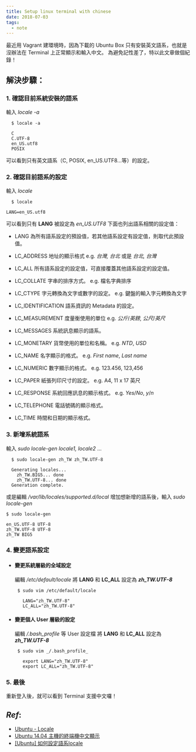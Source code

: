 ```yaml
---
title: Setup linux terminal with chinese
date: 2018-07-03
tags:
  - note
---
```


最近用 Vagrant 建環境時，因為下載的 Ubuntu Box 只有安裝英文語系，也就是沒辦法在 Terminal 上正常顯示和輸入中文。
為避免記性差了，特以此文章做個紀錄！

## 解決步驟：

### 1. 確認目前系統安裝的語系
輸入 _locale -a_
```` 
  $ locale -a
  
  C
  C.UTF-8
  en_US.utf8
  POSIX
````
可以看到只有英文語系（C, POSIX, en_US.UTF8...等）的設定。

### 2. 確認目前語系的設定
輸入 _locale_
```` 
  $ locale
  
LANG=en_US.utf8
````
可以看到只有 **LANG** 被設定為 _en_US.UTF8_
下面也列出語系相關的設定值：
* LANG
為所有語系設定的預設值，若其他語系設定有設定值，則取代此預設值。

* LC_ADDRESS
地址的顯示格式 e.g. _台灣, 台北_ 或是 _台北, 台灣_

* LC_ALL
所有語系設定的設定值，可直接覆蓋其他語系設定的設定值。

* LC_COLLATE
字串的排序方式。 e.g. 檔名字典排序

* LC_CTYPE
字元轉換為文字或數字的設定。 e.g. 鍵盤的輸入字元轉換為文字

* LC_IDENTIFICATION
語系資訊的 Metadata 的設定。

* LC_MEASUREMENT
度量衡使用的單位 e.g. _公斤_/_英鎊_, _公尺_/_英尺_

* LC_MESSAGES
系統訊息顯示的語系。

* LC_MONETARY
貨幣使用的單位和名稱。 e.g. _NTD_, _USD_

* LC_NAME
名字顯示的格式。 e.g. _First name_, _Last name_

* LC_NUMERIC
數字顯示的格式。 e.g. 123.456, 123,456

* LC_PAPER
紙張列印尺寸的設定。 e.g. A4, 11 x 17 英尺

* LC_RESPONSE
系統回應訊息的顯示格式。 e.g. _Yes_/_No_, _y_/_n_

* LC_TELEPHONE
電話號碼的顯示格式。

* LC_TIME
時間和日期的顯示格式。

### 3. 新增系統語系
輸入 _sudo locale-gen locale1, locale2_ ...

```
  $ sudo locale-gen zh_TW zh_TW.UTF-8
  
  Generating locales...
    zh_TW.BIG5... done
    zh_TW.UTF-8... done
  Generation complete.
 ```
或是編輯 _/var/lib/locales/supported.d/local_ 
增加想新增的語系後，輸入 _sudo locale-gen_

```
$ sudo locale-gen

en_US.UTF-8 UTF-8
zh_TW.UTF-8 UTF-8
zh_TW BIG5
```

### 4. 變更語系設定

* #### 變更系統層級的全域設定
  編輯 _/etc/default/locale_
  將  **LANG** 和 **LC_ALL** 設定為 _**zh_TW.UTF-8**_
  
  ````
   $ sudo vim /etc/default/locale
   
     LANG="zh_TW.UTF-8"
     LC_ALL="zh_TW.UTF-8"   
  ````
  
* #### 變更個人 User 層級的設定
  編輯 _/.bash_profile_ 等 User 設定檔
  將  **LANG** 和 **LC_ALL** 設定為 _**zh_TW.UTF-8**_
  
  ````
   $ sudo vim _/.bash_profile_
   
     export LANG="zh_TW.UTF-8"
     export LC_ALL="zh_TW.UTF-8"   
  ````
  
### 5. 最後
重新登入後，就可以看到 Terminal 支援中文囉！


## _Ref_:
* [Ubuntu - Locale](https://help.ubuntu.com/community/Locale)
* [Ubuntu 14.04 主機的終端機中文顯示](http://sfs.chc.edu.tw/~chi/blog/index.php?load=read&id=296)
* [[Ubuntu] 如何設定語系locale](http://www.davidpai.tw/ubuntu/2011/ubuntu-set-locale)

